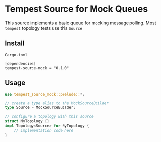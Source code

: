 # Tempest Source for Mock Queues

This source implements a basic queue for mocking message polling. Most `tempest` topology tests use this `Source`

## Install

`Cargo.toml`

```
[dependencies]
tempest-source-mock = "0.1.0"
```

## Usage

```rust
use tempest_source_mock::prelude::*;

// create a type alias to the MockSourceBuilder
type Source = MockSourceBuilder;

// configure a topology with this source
struct MyTopology {}
impl Topology<Source> for MyTopology {
    // implementation code here
}
```